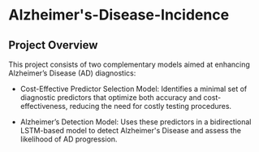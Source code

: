 # Alzheimer's-Disease-Incidence

## Project Overview 

This project consists of two complementary models aimed at enhancing Alzheimer’s Disease (AD) diagnostics:

- Cost-Effective Predictor Selection Model: Identifies a minimal set of diagnostic predictors that optimize both accuracy and cost-effectiveness, reducing the need for costly testing procedures.
  
- Alzheimer’s Detection Model: Uses these predictors in a bidirectional LSTM-based model to detect Alzheimer's Disease and assess the likelihood of AD progression.
